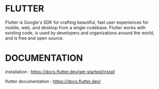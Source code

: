 # FLUTTER
Flutter is Google's SDK for crafting beautiful, fast user experiences for mobile,
web, and desktop from a single codebase. Flutter works with existing code, 
is used by developers and organizations around the world, and is free and open source.

# DOCUMENTATION
 
installation :
https://docs.flutter.dev/get-started/install

flutter documentation :
https://docs.flutter.dev/


